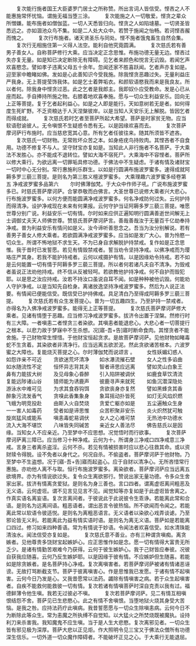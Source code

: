 <!-- { "loadSidebar": true } -->
　　复次能行施者国王大臣婆罗门居士之所称赞。所出言词人皆信受。悭吝之人不能惠施常怀忧恼。谓施无福当堕三涂。
　　复次能施之人一切敬爱。悭贪之辈众所憎嫌。能布施者如僧伽蓝。一切人天悉皆归向。悭贪之人如陷塳墓。一切贤圣皆悉远之。亦如涸池众鸟不集。如是二人处大众中。若赞于施闻之怡畅。若诃悭吝赧而愧之。
　　复次行布施者。诸天贤圣乐与同处。悭不施者饿鬼畜生自然会集。
　　复次行无相施住第一义得人法空。能利自他究竟圆满。
　　复次慈氏若有善男子善女人。自称菩萨修行大乘。应当决定正念思惟。布施功德无量无边。悭吝过失亦复无量。如是知已决定断除无有障碍。见乞者来颜色和悦言无讥毁。若闻乞声欢喜愍念。譬如孝子违离父母五十余年。忽闻还家不胜喜跃闻。乞者声亦复如是。迎至家中瞻睹如佛。发如是心此善知识今受我施。除我悭贪恶趣过失。无量利益庄严我身。无上菩提莹饰我体。如是乞士着弊垢衣。和颜软语愍我而来是我良友。所以者何。除我身中悭贪过恶。此之乞者是我郎主。我即奴仆应受教命。发是心已从座而起。手自捧持所施之物。右膝着地欢喜奉施。愿与一切众生利益安乐。回向无上正等菩提。复于乞者起利益心。如是之人即是能行。天如意树若无是者。如何得度生死旷野。不乏资粮达于人天涅槃彼岸。以是当知人天安乐无上解脱。皆因乞者而得成就。
　　复次慈氏若时乞者至菩萨所起大希望。菩萨是时家贫无物。应当软语慰谕彼人。无令嗔恨不生疑惑令悉有无。以是因缘欢喜而去。
　　复次菩萨摩诃萨行布施时。应当慈悲宽其心意。所有乞者任彼往来。随其所须皆不遮吝。
　　复次慈氏一切财物。无常败坏众苦之本。如身疮疣鸟持败肉。其悭吝者不自食用。功德不修复不与人。坚守财宝亦复如是。当知此人非行施者不名菩萨。于大乘法不发胜心。亦不能成不退转位。譬如大海不宿死尸。大乘海中不容悭者。菩萨所以修大乘行。为欲远离一切罪垢具修功德。于佛法中不生疑虑。于诸有情及诸财宝一切时中心无分别。常行惠施利乐群生。以如是行圆满布施波罗蜜多。速得成就阿耨多罗三藐三菩提。是则名为第三胜义檀波罗蜜多。
大乘理趣六波罗蜜多经卷第五
净戒波罗蜜多品第六
　　尔时佛薄伽梵。于大众中作师子吼。广说布施波罗蜜多已。时慈氏菩萨摩诃萨。合掌恭敬而白佛言。大圣世尊已说修大乘者兴大悲心。行布施波罗蜜多。以何方便而能圆满净戒波罗蜜多。何名净戒防何过失。云何护持而得清净。设护净戒现在未来有何果报。云何守护当证阿耨多罗三藐三菩提。唯愿世尊分别广说。利益安乐一切有情。尔时如来应供正遍知明行圆满善逝世间解无上士调御丈夫天人师佛世尊。赞慈氏菩萨摩诃萨言。善哉善哉汝于无量百千亿劫奉持净戒。普为利益安乐有情问如是义。汝今谛听善思念之。吾当为汝分别解说。若有善男子善女人修大乘者。若欲圆满净戒波罗蜜多。应当如是发广大心。普为怜愍一切众生。所谓不怖地狱不求生天。不为已身自求解脱护持禁戒。复作如是正念思惟。我于昔时已发誓愿。若见有情毁禁戒者。誓当劝令坚持净戒。以佛净戒而为璎珞庄严其身。若我不能护持戒者。云何以戒摄护有情。以是因缘劝令持戒。若不如是云何能置一切有情于阿耨多罗三藐三菩提。所以者何若诸凡夫自不清净。为毁戒者虽说正法劝他持戒。终不信从反被轻呵。若欲教他护持净戒。何不自护而毁犯耶。以是思之汝应持戒。汝若不持汝口虽说自耳不闻。如是种种被他讥毁。何能劝人守护净戒。以是当知先自检身。离诸放逸坚持净戒波罗蜜多。然后为人说正法要。有情闻已便能信受。既信受已护持佛戒。具足清白乃至得成阿耨多罗三藐三菩提。
　　复次慈氏若有众生发菩提心。普为一切五趣四生。乃至护持一禁戒者。亦得名为入佛净戒波罗蜜多。能得无上正等菩提。
　　复次慈氏菩萨摩诃萨修大乘者。见诸有情堕于恶趣。应当修习净戒波罗蜜多。拔济令出置于涅槃。然修行时有三大障。一者嗔恚二者悭贪三者染欲。其嗔恚者能退悲心。大悲心者一切菩提行之根本。以悲力故于梦寐中不生杀想。况[寤-吾+告]寤时断命食肉。其悭贪者不能舍施。于己财物常生悭惜。于他财宝恒起贪求。是故菩萨摩诃萨。见他财物如睹毒蛇不生贪着。其染欲者非清净行。应当远离五欲淤泥。然此贪欲诸苦根本。六波罗蜜之大障也。复能烧灭菩提之心。尔时薄伽梵而说颂言
。
　　女性妖媚幻惑人　　如怨诈亲不可近
　　贪欲迷荒坏清净　　如水瀑流摧石壁
　　女人之性多谄曲　　如水随流性不定
　　恒怀异志背其夫　　智者谛思应远离
　　譬如灵山白象王　　鼻有力能拔大树
　　及见母象心昏醉　　引入陷阱被调伏
　　如鹿食草饮清流　　复能远陟诸山谷
　　猎师能为诱鹿声　　彼鹿寻声来就死
　　如鱼沉潜深隐处　　游泳水中难可见
　　为求其食吞钩饵　　贪欲丧身亦复然
　　譬如黑蜂贪其香　　醉象污流发香气
　　贪嗅此香集象身　　象耳摇动扑皆死
　　如灯无风焰炽燃　　飞蛾为明竞投赴
　　由斯入火自焚烧　　贪爱亡躯亦如是
　　五尘遍触众生身　　一一害人如毒药
　　受者如是谛思惟　　众苦积聚非安乐
　　炎火炽然犹可触　　旋岚猛风或能系
　　嗔恚毒蛇易调伏　　女人之心难可禁
　　无热池中功德水　　流入大海不堪饮
　　八味皆失同碱苦　　亲近女人善法尽
　　佛告慈氏以是因缘。当知女人不应亲近。乃至梦中不应思想。况觉悟时而行欲事。
　　复次菩萨摩诃萨离三障已。应当修习十种净戒。云何为十。所谓身三净戒口四净戒意三净戒。言身三者离杀盗淫。云何不杀。若见有情被损害时应以悲心往救其命。或以资财赎令得脱。设不免者以身代之。何况自杀。不偷盗者。菩萨摩诃萨于他财物。乃至梦中不生盗想。况于[寤-吾+告]寤而起盗心。应于自财以清净心。无所吝惜常行惠施。亦劝他人离不与取。恒行布施波罗蜜多。离染欲者。菩萨摩诃萨应当远离五欲境界。亦为有情说欲过失。复令众生离欲邪行。赞说出家无量功德。令多众生舍家出家。拔济有情离贪爱狱。是则名为身三善也。言口四者。谓离虚诳离间粗恶及无义语。云何虚诳。谓不见言见见言不见。闻觉知等亦复如是于此虚诳皆舍离之。作真实语名离妄语。复次言离间者。于彼说此于此说彼令生乖诤。若能离此常和合语。是则名为远离间语。粗恶语者。谓出恶言令彼热恼。所不欲闻而令闻之。若能离此常以软语令彼适悦。是则名为离粗恶语言。无义语者以染欲心戏弄谈谑。乃至邪论皆无义利。若能离此为益有情实语时语。是则名为离无义语。菩萨如是若能离口四过。修习如来四种善语。常为有情说于妙语。令闻法者欢喜信受。如水清珠能清浊水。闻法信受亦复如是。
　　复次慈氏意不善业。亦有三种谓贪嗔痴。离贪嫉者。见他尊贵多饶财宝起嫉妒心。应正思惟作如是念。愿一切有情得大富贵无所乏少。是诸有情勤苦艰难今乃获得。云何于彼生嫉妒心。我于己财皆应奉彼。况彼自获我应随喜。云何乃反生嫉妒耶。以是因缘于彼有情。不应嫉妒但生随喜。若能如是除贪嫉者。是名菩萨持心净戒。复次离嗔害者。若菩萨摩诃萨被诸有情诸恶诬谤。无故打骂断截支节。菩萨于彼离嗔害心。作是思惟我已发愿。于诸有情不起嗔害。云何今日乃发是心。又我昔愿常以法药。蠲除有情嗔害之病。若于众生起嗔害者。自疾不能救何能救彼一切有情。复次若诸有情嗔菩萨时深自克责以我有过。福德鲜薄令他生嗔。我若无过彼必不嗔。
　　复次若菩萨摩诃萨。见二有情互相嗔恨结怨不舍。菩萨见已生悲愍心。此之有情不舍嗔恨。当堕地狱火烧其身受大苦恼。是我之咎。应持法药疗此嗔病。我昔誓愿愿与一切众生除嗔恚病。云何今日不为断除此等众生。常为恚魔之所执缚不自觉知。以大猛火之所焚烧既被魔执。设持利刀来杀害我。我知魔鬼不应生嗔。当于是人生大悲愍。复次离邪见者。一切众生皆有邪见极为深厚。菩萨大悲以正见炬。作大照明令见三宝又于佛法众僧所有功德深生信乐。一切外道一切众魔作障碍者。不能破坏正见之心。于大乘行无能退屈。
